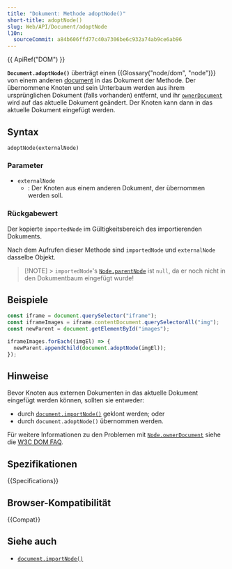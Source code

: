 ```yaml
---
title: "Dokument: Methode adoptNode()"
short-title: adoptNode()
slug: Web/API/Document/adoptNode
l10n:
  sourceCommit: a84b606ffd77c40a7306be6c932a74ab9ce6ab96
---
```


{{ ApiRef("DOM") }}

**`Document.adoptNode()`** überträgt einen {{Glossary("node/dom", "node")}} von einem anderen [document](/de/docs/Web/API/Document) in das Dokument der Methode.
Der übernommene Knoten und sein Unterbaum werden aus ihrem ursprünglichen Dokument (falls vorhanden) entfernt, und ihr [`ownerDocument`](/de/docs/Web/API/Node/ownerDocument) wird auf das aktuelle Dokument geändert.
Der Knoten kann dann in das aktuelle Dokument eingefügt werden.

## Syntax

```js-nolint
adoptNode(externalNode)
```

### Parameter

- `externalNode`
  - : Der Knoten aus einem anderen Dokument, der übernommen werden soll.

### Rückgabewert

Der kopierte `importedNode` im Gültigkeitsbereich des importierenden Dokuments.

Nach dem Aufrufen dieser Methode sind `importedNode` und
`externalNode` dasselbe Objekt.

> [!NOTE] > `importedNode`'s
> [`Node.parentNode`](/de/docs/Web/API/Node/parentNode) ist `null`, da er noch nicht in den Dokumentbaum
> eingefügt wurde!

## Beispiele

```js
const iframe = document.querySelector("iframe");
const iframeImages = iframe.contentDocument.querySelectorAll("img");
const newParent = document.getElementById("images");

iframeImages.forEach((imgEl) => {
  newParent.appendChild(document.adoptNode(imgEl));
});
```

## Hinweise

Bevor Knoten aus externen Dokumenten in das aktuelle Dokument eingefügt werden können, sollten sie entweder:

- durch [`document.importNode()`](/de/docs/Web/API/Document/importNode) geklont werden; oder
- durch `document.adoptNode()` übernommen werden.

Für weitere Informationen zu den Problemen mit [`Node.ownerDocument`](/de/docs/Web/API/Node/ownerDocument) siehe die [W3C DOM FAQ](https://www.w3.org/DOM/faq.html#ownerdoc).

## Spezifikationen

{{Specifications}}

## Browser-Kompatibilität

{{Compat}}

## Siehe auch

- [`document.importNode()`](/de/docs/Web/API/Document/importNode)
